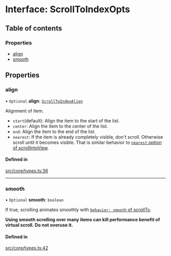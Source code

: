 # Interface: ScrollToIndexOpts

## Table of contents

### Properties

- [align](ScrollToIndexOpts.md#align)
- [smooth](ScrollToIndexOpts.md#smooth)

## Properties

### align

• `Optional` **align**: [`ScrollToIndexAlign`](../API.md#scrolltoindexalign)

Alignment of item.

- `start`(default): Align the item to the start of the list.
- `center`: Align the item to the center of the list.
- `end`: Align the item to the end of the list.
- `nearest`: If the item is already completely visible, don't scroll. Otherwise scroll until it becomes visible. That is similar behavior to [`nearest` option of scrollIntoView](https://developer.mozilla.org/en-US/docs/Web/API/Element/scrollIntoView).

#### Defined in

[src/core/types.ts:36](https://github.com/inokawa/virtua/blob/d6e2ccb2/src/core/types.ts#L36)

___

### smooth

• `Optional` **smooth**: `boolean`

If true, scrolling animates smoothly with [`behavior: smooth` of scrollTo](https://developer.mozilla.org/en-US/docs/Web/API/Element/scrollTo#behavior).

**Using smooth scrolling over many items can kill performance benefit of virtual scroll. Do not overuse it.**

#### Defined in

[src/core/types.ts:42](https://github.com/inokawa/virtua/blob/d6e2ccb2/src/core/types.ts#L42)
